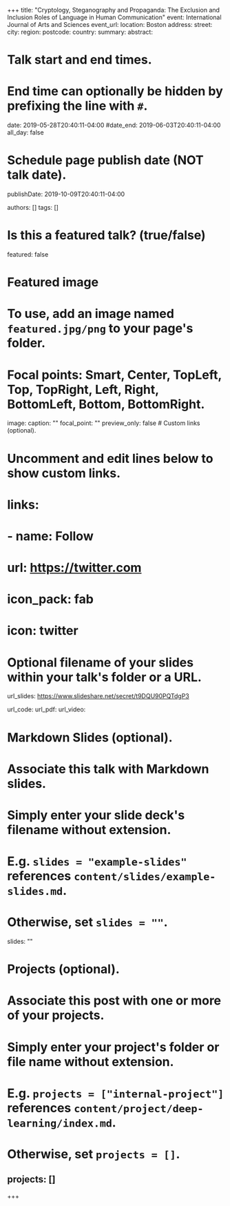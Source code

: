 +++
 title: "Cryptology, Steganography and Propaganda: The Exclusion and Inclusion Roles of Language in Human Communication"
 event: International Journal of Arts and Sciences
 event_url:
 location: Boston
 address:
   street:
   city:
   region:
   postcode:
   country:
 summary:
 abstract:

  # Talk start and end times.
  #   End time can optionally be hidden by prefixing the line with `#`.
  date: 2019-05-28T20:40:11-04:00
  #date_end: 2019-06-03T20:40:11-04:00
  all_day: false

  # Schedule page publish date (NOT talk date).
  publishDate: 2019-10-09T20:40:11-04:00

  authors: []
  tags: []

  # Is this a featured talk? (true/false)
  featured: false

  # Featured image
  # To use, add an image named `featured.jpg/png` to your page's folder.
  # Focal points: Smart, Center, TopLeft, Top, TopRight, Left, Right, BottomLeft, Bottom, BottomRight.
  image:
    caption: ""
    focal_point: ""
    preview_only: false
    # Custom links (optional).
 #   Uncomment and edit lines below to show custom links.
 # links:
 # - name: Follow
 #   url: https://twitter.com
 #   icon_pack: fab
 #   icon: twitter

 # Optional filename of your slides within your talk's folder or a URL.
 url_slides: https://www.slideshare.net/secret/t9DQU90PQTdgP3

 url_code:
 url_pdf:
 url_video:

 # Markdown Slides (optional).
 #   Associate this talk with Markdown slides.
 #   Simply enter your slide deck's filename without extension.
 #   E.g. `slides = "example-slides"` references `content/slides/example-slides.md`.
 #   Otherwise, set `slides = ""`.
 slides: ""

 # Projects (optional).
 #   Associate this post with one or more of your projects.
 #   Simply enter your project's folder or file name without extension.
 #   E.g. `projects = ["internal-project"]` references `content/project/deep-learning/index.md`.
 #   Otherwise, set `projects = []`.
 projects: []
 ---



+++
